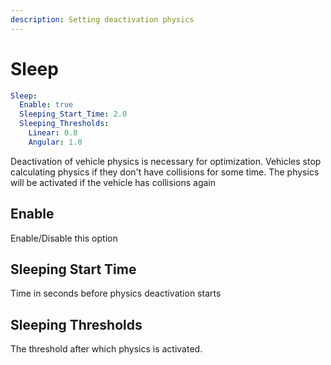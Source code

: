 ```yaml
---
description: Setting deactivation physics
---
```


# Sleep

```yaml
Sleep:
  Enable: true
  Sleeping_Start_Time: 2.0
  Sleeping_Thresholds:
    Linear: 0.8
    Angular: 1.0
```

Deactivation of vehicle physics is necessary for optimization. Vehicles stop calculating physics if they don't have collisions for some time. The physics will be activated if the vehicle has collisions again

## Enable

Enable/Disable this option

## Sleeping Start Time

Time in seconds before physics deactivation starts

## Sleeping Thresholds

The threshold after which physics is activated.
